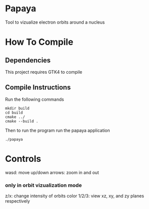 # Papaya
Tool to vizualize electron orbits around a nucleus

# How To Compile
## Dependencies
This project requires GTK4 to compile

## Compile Instructions
Run the following commands
```
mkdir build
cd build
cmake ../
cmake --build .
```
Then to run the program
run the papaya application
```
./papaya
```

# Controls
wasd: move
up/down arrows: zoom in and out
### only in orbit vizualization mode
z/x: change intensity of orbits color
1/2/3: view xz, xy, and zy planes respectively 
